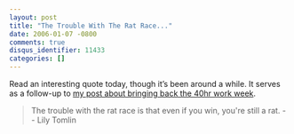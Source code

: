 ```yaml
---
layout: post
title: "The Trouble With The Rat Race..."
date: 2006-01-07 -0800
comments: true
disqus_identifier: 11433
categories: []
---
```

Read an interesting quote today, though it’s been around a while. It
serves as a follow-up to [my post about bringing back the 40hr work
week](http://haacked.com/archive/2006/01/05/11417.aspx "Bring back the 40hr work week").

> The trouble with the rat race is that even if you win, you're still a
> rat. -- Lily Tomlin

